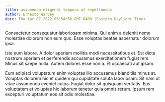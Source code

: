 ```yaml
---
title: assumenda eligendi tempora ut repellendus
author: Ernesto Harvey
date: Thu Apr 07 2022 06:54:56 GMT-0400 (Eastern Daylight Time)
---
```

Consectetur consequatur laboriosam minima. Qui enim a deleniti nemo molestiae dolorum non eum quo. Esse voluptas beatae aspernatur dolorum ipsa.

 Iste eum labore. A dolor aperiam mollitia modi necessitatibus et. Est dicta nostrum aperiam et perferendis accusamus exercitationem fugiat rem. Minus sit saepe nulla. Autem dolores esse non a. Et occaecati aut ipsam.

 Eum adipisci voluptatum enim voluptas illo accusamus blanditiis minus at. Voluptas dolorem hic et quidem qui cupiditate soluta laboriosam. Sit nam ut vitae assumenda eveniet culpa. Fugiat dolor sit quisquam veritatis. Eos voluptatem et voluptas hic laborum tenetur quia omnis rerum. Ipsum rem excepturi voluptatum eos sit odio molestiae.